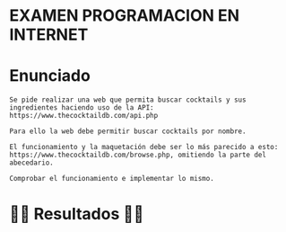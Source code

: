 # EXAMEN PROGRAMACION EN INTERNET

# Enunciado

```
Se pide realizar una web que permita buscar cocktails y sus ingredientes haciendo uso de la API: https://www.thecocktaildb.com/api.php

Para ello la web debe permitir buscar cocktails por nombre.

El funcionamiento y la maquetación debe ser lo más parecido a esto: https://www.thecocktaildb.com/browse.php, omitiendo la parte del abecedario.

Comprobar el funcionamiento e implementar lo mismo.

```

# 🧐🥃 Resultados 🧐🥃
